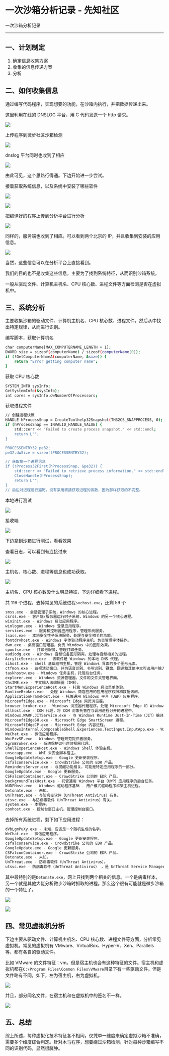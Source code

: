 

# 一次沙箱分析记录 - 先知社区

一次沙箱分析记录

- - -

## 一、计划制定

1.  确定信息收集方案
2.  收集的信息传递方案
3.  分析

## 二、如何收集信息

通过编写代码程序，实现想要的功能，在沙箱内执行，并把数据传递出来。

这里利用在线的 DNSLOG 平台，用 C 代码发送一个 http 请求。

[![](assets/1705301766-887c376829553fdeb5e590962fa64dc4.png)](https://xzfile.aliyuncs.com/media/upload/picture/20240114105333-1afbfcda-b288-1.png)

上传程序到微步社区沙箱检测

[![](assets/1705301766-0f39319f76145f5bfbd40b26dde19376.png)](https://xzfile.aliyuncs.com/media/upload/picture/20240114105341-1fe50c8c-b288-1.png)

dnslog 平台同时也收到了相应

[![](assets/1705301766-d368f333720fbb2291abd80377821f0d.png)](https://xzfile.aliyuncs.com/media/upload/picture/20240114105350-254a950c-b288-1.png)

由此可见，这个思路行得通。下边开始进一步尝试。

接着获取系统信息，以及系统中安装了哪些软件

[![](assets/1705301766-b30a99551d0a17f294b729f04bc7da70.png)](https://xzfile.aliyuncs.com/media/upload/picture/20240114105400-2b0334ea-b288-1.png)

[![](assets/1705301766-670bf7789fff5b41ddd068684bf4b810.png)](https://xzfile.aliyuncs.com/media/upload/picture/20240114105405-2e00a952-b288-1.png)

把编译好的程序上传到分析平台进行分析

[![](assets/1705301766-f4438a9883b669fa713ccf61ed4a8c90.png)](https://xzfile.aliyuncs.com/media/upload/picture/20240114105412-328d45b6-b288-1.png)

同样的，服务端也收到了相应。可以看到两个北京的 IP，并且收集到安装的应用信息。

[![](assets/1705301766-73014b6ab84cc45d4f938135eb478fde.png)](https://xzfile.aliyuncs.com/media/upload/picture/20240114105420-370e6e94-b288-1.png)

当然，这些信息可以在分析平台上直接看到。

我们的目的也不是收集这些信息，主要为了找到系统特征，从而识别沙箱系统。

一般从驱动文件、计算机主机名、CPU 核心数、进程文件等方面检测是否在虚拟机中。

## 三、系统分析

主要收集沙箱的驱动文件、计算机主机名、CPU 核心数、进程文件，然后从中找出特定规律，从而进行识别。

编写脚本，获取计算机名

```bash
char computerName[MAX_COMPUTERNAME_LENGTH + 1];
DWORD size = sizeof(computerName) / sizeof(computerName[0]);
if (!GetComputerNameA(computerName, &size)) {
    return "Error getting computer name";
}
```

获取 CPU 核心数

```bash
SYSTEM_INFO sysInfo;
GetSystemInfo(&sysInfo);
int cores = sysInfo.dwNumberOfProcessors;
```

获取进程文件

```bash
// 创建进程快照
HANDLE hProcessSnap = CreateToolhelp32Snapshot(TH32CS_SNAPPROCESS, 0);
if (hProcessSnap == INVALID_HANDLE_VALUE) {
    std::cerr << "Failed to create process snapshot." << std::endl;
    return L"";
}

PROCESSENTRY32 pe32;
pe32.dwSize = sizeof(PROCESSENTRY32);

// 获取第一个进程信息
if (!Process32First(hProcessSnap, &pe32)) {
    std::cerr << "Failed to retrieve process information." << std::endl;
    CloseHandle(hProcessSnap);
    return L"";
}
// 后边对进程进行遍历。没有采用直接获取进程的函数，因为那样获取的不完整。
```

本地进行测试

[![](assets/1705301766-d901086991166c9e8b594e74a53f0d56.png)](https://xzfile.aliyuncs.com/media/upload/picture/20240114105440-42f31c46-b288-1.png)

接收端

[![](assets/1705301766-75229520ac57f575dc7e86e0369705a2.png)](https://xzfile.aliyuncs.com/media/upload/picture/20240114105448-47ea8356-b288-1.png)

下边拿到沙箱进行测试，看看效果

查看日志，可以看到有连接过来

[![](assets/1705301766-543ac54315ebdf3b9a841808738a61c6.png)](https://xzfile.aliyuncs.com/media/upload/picture/20240114105500-4ec0949a-b288-1.png)

主机名、核心数、进程等信息也成功获取。

[![](assets/1705301766-54fb796676861f087c3ecc2c2a8a8efe.png)](https://xzfile.aliyuncs.com/media/upload/picture/20240114105506-526efac8-b288-1.png)

主机名、CPU 核心数没什么明显特征，下边详细看下进程。

共 116 个进程，去掉常见的系统进程`svchost.exe`，还剩 59 个

```bash
smss.exe - 会话管理子系统，Windows 的核心进程。
csrss.exe - 客户端/服务器运行时子系统，Windows 的另一个核心进程。
wininit.exe - Windows 启动应用程序。
winlogon.exe - Windows 登录应用程序。
services.exe - 服务和控制器应用程序，管理系统服务。
lsass.exe - 本地安全性子系统服务，处理与安全相关的功能。
fontdrvhost.exe - Windows 字体驱动程序主机，负责管理字体操作。
dwm.exe - 桌面窗口管理器，负责 Windows 中的图形效果。
spoolsv.exe - 打印池服务，管理打印任务。
audiodg.exe - Windows 音频设备图形隔离，处理与音频相关的进程。
AcrylicService.exe - 该软件是 Windows 的本地 DNS 代理。
sihost.exe - Shell 基础结构主机，管理 Windows 界面的多个图形元素。
ctfmon.exe - 监视活动窗口，并为语音识别、书写识别、键盘、翻译和其他中文可选用户输入方法技术提供文本输入服务支持。。
taskhostw.exe - Windows 任务主机，托管后台任务。
explorer.exe - Windows 资源管理器，文件和文件夹管理界面。
ChsIME.exe - 中文输入法编辑器（IME）。
StartMenuExperienceHost.exe - 托管 Windows 启动菜单体验。
RuntimeBroker.exe - 处理 Windows 商店应用的应用程序权限和数据访问。
ApplicationFrameHost.exe - 托管通用 Windows 平台（UWP）应用程序。
MicrosoftEdge.exe - Microsoft Edge 网页浏览器。
browser_broker.exe - Windows 浏览器代理程序，处理 Microsoft Edge 和 Windows 之间的通信。
dllhost.exe - COM 代理，将 COM 对象托管在与调用进程分开的进程中。
Windows.WARP.JITService.exe - 与 Windows Runtime Just-In-Time（JIT）编译服务相关。
MicrosoftEdgeSH.exe - Microsoft Edge SmartScreen 进程。
MicrosoftEdgeCP.exe - Microsoft Edge 内容进程。
WindowsInternal.ComposableShell.Experiences.TextInput.InputApp.exe - Windows 文本输入应用程序。
WeChat.exe - 微信应用程序。
WmiPrvSE.exe - Windows 管理规范提供者服务。
SgrmBroker.exe - 系统保护运行时监视器代理。
ShellExperienceHost.exe - Windows Shell 体验主机。
unsecapp.exe - WMI 未安全脚本宿主。
GoogleUpdateSetup.exe - Google 更新安装程序。
csfalconservice.exe - CrowdStrike 公司的 EDR 产品。
RemindersServer.exe - 与提醒功能相关，可能是特定应用程序的一部分。
GoogleUpdate.exe - Google 更新服务。
CSFalconContainer.exe - CrowdStrike 公司的 EDR 产品。
backgroundTaskHost.exe - 托管通用 Windows 平台（UWP）应用程序的后台任务。
WUDFHost.exe - Windows 驱动程序基础 - 用户模式驱动程序框架主机进程。
Detonate.exe - 未知。
UnThreat.exe - 与防病毒软件（UnThreat Antivirus）有关。
utsvc.exe - 与防病毒软件（UnThreat Antivirus）有关。
system.exe - 本程序。
conhost.exe - 控制台窗口主机，管理控制台窗口。
```

去掉所有系统进程，剩下如下应用进程：

```bash
dVbLgmPuXy.exe - 未知，应该是一个随机生成的名字。
WeChat.exe - 微信应用程序。
GoogleUpdateSetup.exe - Google 更新安装程序。
csfalconservice.exe - CrowdStrike 公司的 EDR 产品。
GoogleUpdate.exe - Google 更新服务。
CSFalconContainer.exe - CrowdStrike 公司的 EDR 产品。
Detonate.exe - 未知。
UnThreat.exe - 防病毒软件（UnThreat Antivirus）。
utsvc.exe - 防病毒软件（UnThreat Antivirus） ，是 UnThreat Service Manager 的一部分。
```

其中最特别的是`Detonate.exe`，网上只找到两个相关的信息。一个是病毒样本，另一个就是其他大佬分析微步沙箱时抓取的进程。那么这个很有可能就是微步沙箱的一个特征了。

[![](assets/1705301766-2521a3144d59364540a89f849b18f15c.png)](https://xzfile.aliyuncs.com/media/upload/picture/20240114105527-5efec8c2-b288-1.png)

[![](assets/1705301766-dc59730776a9db6ed2e5911cd3befa6b.png)](https://xzfile.aliyuncs.com/media/upload/picture/20240114105533-62962dd6-b288-1.png)

## 四、常见虚拟机分析

下边主要从驱动文件、计算机主机名、CPU 核心数、进程文件等方面，分析常见虚拟机。常见的虚拟机有 VMware、VirtualBox、Hyper-V、Xen、Parallels 等，都有各自的驱动文件。

比如 VMware 的文件特征：vm。但是宿主机也会有这种特征的文件。宿主机和虚拟机都在`C:\Program Files\Common Files\VMware`目录下有一些驱动文件。但是文件略有不同，如下，左为宿主机，右为虚拟机。

[![](assets/1705301766-73c4c5f7ff2f5ff0516b8a8bc426ccaf.png)](https://xzfile.aliyuncs.com/media/upload/picture/20240114105545-69b255ea-b288-1.png)

并且，部分同名文件，在宿主机和在虚拟机中的签名不一样。

[![](assets/1705301766-859dee8a014eebf29eb3dbcb3f4eb440.png)](https://xzfile.aliyuncs.com/media/upload/picture/20240114105553-6ecf0d98-b288-1.png)

## 五、总结

综上所述，每种虚拟化技术特征各不相同，仅凭单一维度来确定虚拟沙箱不准确，需要多个维度综合判定。针对木马程序，想要绕过沙箱检测，针对每种沙箱编写不同的识别代码，显然很臃肿。
